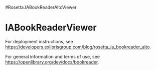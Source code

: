 #Rosetta.IABookReaderAltoViewer

IABookReaderViewer
============
For deployment instructions, see https://developers.exlibrisgroup.com/blog/rosetta_ia_bookreader_alto.

For general information and terms of use, see https://openlibrary.org/dev/docs/bookreader.
